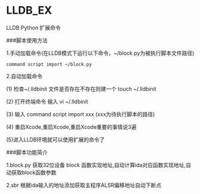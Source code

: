 # LLDB_EX
LLDB Python 扩展命令

###脚本使用方法

1.手动加载命令(在LLDB模式下运行以下命令，~/block.py为被执行脚本文件路径)

	command script import ~/block.py  

2.自动加载命令

  (1) 检查~/.lldbinit 文件是否存在不存在则建一个 touch ~/.lldbinit
  
  (2) 打开终端命令 输入 vi ~/.lldbinit
  
  (3) 输入 command script import xxx      (xxx为待执行脚本的路径)
  
  (4) 重启Xcode,重启Xcode,重启Xcode重要的事情说3遍
  
  (5)进入LLDB环境就可以使用扩展的命令了

###脚本功能简介

1.block.py
  获取32位设备 block 函数实现地址,自动计算ida对应函数实现地址,自动获取block函数参数

2.sbr
  根据ida输入的地址添加获取主程序ALSR偏移地址自动下断点  